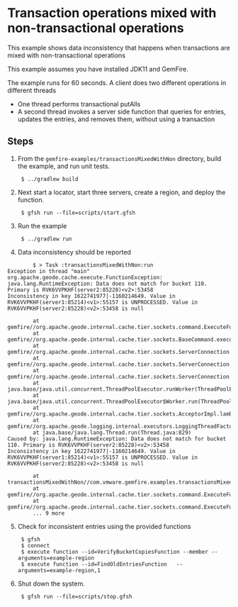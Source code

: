<!--
  ~ Copyright (c) VMware, Inc. 2023. All rights reserved.
  ~ SPDX-License-Identifier: Apache-2.0
  -->
<!--
Licensed to the Apache Software Foundation (ASF) under one or more
contributor license agreements.  See the NOTICE file distributed with
this work for additional information regarding copyright ownership.
The ASF licenses this file to You under the Apache License, Version 2.0
(the "License"); you may not use this file except in compliance with
the License.  You may obtain a copy of the License at

     http://www.apache.org/licenses/LICENSE-2.0

Unless required by applicable law or agreed to in writing, software
distributed under the License is distributed on an "AS IS" BASIS,
WITHOUT WARRANTIES OR CONDITIONS OF ANY KIND, either express or implied.
See the License for the specific language governing permissions and
limitations under the License.
-->

# Transaction operations mixed with non-transactional operations

This example shows data inconsistency that happens when transactions are mixed with non-transactional operations

This example assumes you have installed JDK11 and GemFire.

The example runs for 60 seconds. A client does two different operations in different threads
* One thread performs transactional putAlls
* A second thread invokes a server side function that queries for entries, updates the entries, and removes them, without using a transaction

## Steps

1. From the `gemfire-examples/transactionsMixedWithNon` directory, build the example, and
   run unit tests.

        $ ../gradlew build

2. Next start a locator, start three servers, create a region, and deploy the function.

        $ gfsh run --file=scripts/start.gfsh

3. Run the example 

        $ ../gradlew run

4. Data inconsistency should be reported

```
        $ > Task :transactionsMixedWithNon:run
Exception in thread "main" org.apache.geode.cache.execute.FunctionException: java.lang.RuntimeException: Data does not match for bucket 110. Primary is RVK6VVPKHF(server2:85228)<v2>:53458
Inconsistency in key 1622741977|-1160214649. Value in RVK6VVPKHF(server1:85214)<v1>:55157 is UNPROCESSED. Value in RVK6VVPKHF(server2:85228)<v2>:53458 is null

        at gemfire//org.apache.geode.internal.cache.tier.sockets.command.ExecuteFunction70.cmdExecute(ExecuteFunction70.java:271)
        at gemfire//org.apache.geode.internal.cache.tier.sockets.BaseCommand.execute(BaseCommand.java:193)
        at gemfire//org.apache.geode.internal.cache.tier.sockets.ServerConnection.doNormalMessage(ServerConnection.java:901)
        at gemfire//org.apache.geode.internal.cache.tier.sockets.ServerConnection.doOneMessage(ServerConnection.java:1113)
        at gemfire//org.apache.geode.internal.cache.tier.sockets.ServerConnection.run(ServerConnection.java:1394)
        at java.base/java.util.concurrent.ThreadPoolExecutor.runWorker(ThreadPoolExecutor.java:1128)
        at java.base/java.util.concurrent.ThreadPoolExecutor$Worker.run(ThreadPoolExecutor.java:628)
        at gemfire//org.apache.geode.internal.cache.tier.sockets.AcceptorImpl.lambda$initializeServerConnectionThreadPool$3(AcceptorImpl.java:710)
        at gemfire//org.apache.geode.logging.internal.executors.LoggingThreadFactory.lambda$newThread$0(LoggingThreadFactory.java:124)
        at java.base/java.lang.Thread.run(Thread.java:829)
Caused by: java.lang.RuntimeException: Data does not match for bucket 110. Primary is RVK6VVPKHF(server2:85228)<v2>:53458
Inconsistency in key 1622741977|-1160214649. Value in RVK6VVPKHF(server1:85214)<v1>:55157 is UNPROCESSED. Value in RVK6VVPKHF(server2:85228)<v2>:53458 is null

        at transactionsMixedWithNon//com.vmware.gemfire.examples.transactionsMixedWithNon.VerifyBucketCopiesFunction.execute(VerifyBucketCopiesFunction.java:73)
        at gemfire//org.apache.geode.internal.cache.tier.sockets.command.ExecuteFunction70.executeFunctionLocally(ExecuteFunction70.java:400)
        at gemfire//org.apache.geode.internal.cache.tier.sockets.command.ExecuteFunction70.cmdExecute(ExecuteFunction70.java:261)
        ... 9 more
```

5. Check for inconsistent entries using the provided functions

        $ gfsh
        $ connect
        $ execute function --id=VerifyBucketCopiesFunction --member --arguments=example-region
        $ execute function --id=FindOldEntriesFunction   --arguments=example-region,1


6. Shut down the system.

        $ gfsh run --file=scripts/stop.gfsh
